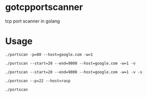 gotcpportscanner
================

tcp port scanner in golang


Usage
=====

```./portscan -p=80 --host=google.com -w=1```

```./portscan --start=20 --end=9000 --host=google.com -w=1 -v ```

```./portscan --start=20 --end=9000 --host=google.com -w=1 -v -s```

```./portscan --p=22 --host=rasp```

```./portscan```

